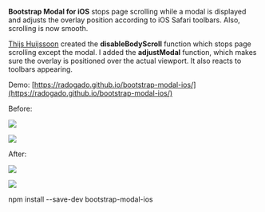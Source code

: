 **Bootstrap Modal for iOS** stops page scrolling while a modal is displayed and adjusts the overlay position according to iOS Safari toolbars. Also, scrolling is now smooth.

[Thijs Huijssoon](https://gist.github.com/thuijssoon) created the **disableBodyScroll** function which stops page scrolling except the modal. I added the **adjustModal** function, which makes sure the overlay is positioned over the actual viewport. It also reacts to toolbars appearing.

Demo: [https://radogado.github.io/bootstrap-modal-ios/](https://radogado.github.io/bootstrap-modal-ios/)

Before:

![](https://radogado.github.io/bootstrap-modal-ios/video/Bootstrap%20Modal%20for%20iOS%20–%C2%A0Before%20–%C2%A0Portrait.gif)

![](https://radogado.github.io/bootstrap-modal-ios/video/Bootstrap%20Modal%20for%20iOS%20–%C2%A0Before%20–%C2%A0Landscape.gif) 

After:

![](https://radogado.github.io/bootstrap-modal-ios//video/Bootstrap%20Modal%20for%20iOS%20–%C2%A0Portrait.gif)

![](https://radogado.github.io/bootstrap-modal-ios//video/Bootstrap%20Modal%20for%20iOS%20–%C2%A0Landscape.gif) 

npm install --save-dev bootstrap-modal-ios
